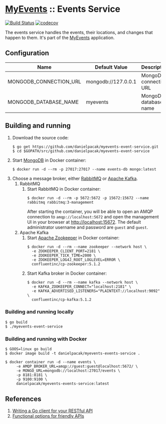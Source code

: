 # [MyEvents](https://github.com/danielpacak/myevents) :: Events Service

[![Build Status](https://travis-ci.org/danielpacak/myevents-events-service.svg?branch=master)](https://travis-ci.org/danielpacak/myevents-events-service)
[![codecov](https://codecov.io/gh/danielpacak/myevents-events-service/branch/master/graph/badge.svg)](https://codecov.io/gh/danielpacak/myevents-events-service)

The events service handles the events, their locations, and changes that happen to them.
It's part of the [MyEvents](https://github.com/danielpacak/myevents) application.

## Configuration

| Name                      | Default Value       | Description            |
|---------------------------|---------------------|------------------------|
| MONGODB_CONNECTION_URL    | mongodb://127.0.0.1 | MongoDB connection URL |
| MONGODB_DATABASE_NAME     | myevents            | MongoDB database name  |

## Building and running

1. Download the source code:
   ```
   $ go get https://github.com/danielpacak/myevents-event-service.git
   $ cd $GOPATH/src/github.com/danielpacak/myevents-event-service
   ```
2. Start [MongoDB](https://www.mongodb.com) in Docker container:
   ```
   $ docker run -d --rm -p 27017:27017 --name events-db mongo:latest
   ```
3. Choose a message broker, either [RabbitMQ](https://www.rabbitmq.com/) or
   [Apache Kafka](https://kafka.apache.org/).
   1. RabbitMQ
      1. Start RabbitMQ in Docker container:
         ```
         $ docker run -d --rm -p 5672:5672 -p 15672:15672 --name rabbitmq rabbitmq:3-management
         ```
         After starting the container, you will be able to open an AMQP connection to
         `amqp://localhost:5672` and open the management UI in your browser at
         [http://localhost:15672](http://localhost:15672). The default administrator username
         and password are `guest` and `guest`.
   2. Apache Kafka
      1. Start [Apache Zookeeper](https://zookeeper.apache.org/) in Docker container:
         ```
         $ docker run -d --rm --name zookeeper --network host \
           -e ZOOKEEPER_CLIENT_PORT=2181 \
           -e ZOOKEEPER_TICK_TIME=2000 \
           -e ZOOKEEPER_LOG4J_ROOT_LOGLEVEL=ERROR \
           confluentinc/cp-zookeeper:5.1.2
         ```
      2. Start Kafka broker in Docker container:
         ```
         $ docker run -d --rm --name kafka --network host \
           -e KAFKA_ZOOKEEPER_CONNECT="localhost:2181" \
           -e KAFKA_ADVERTISED_LISTENERS="PLAINTEXT://localhost:9092" \
           confluentinc/cp-kafka:5.1.2
         ```

### Building and running locally

```
$ go build
$ ./myevents-event-service
```

### Building and running with Docker

```
$ GOOS=linux go build
$ docker image build -t danielpacak/myevents-events-service .
```

```
$ docker container run -d --name events \
     -e AMQP_BROKER_URL=amqp://guest:guest@localhost:5672/ \
     -e MONGO_URL=mongodb://localhost:27017/events \
     -p 8181:8181 \
     -p 9100:9100 \
     danielpacak/myevents-events-service:latest
```

## References

1. [Writing a Go client for your RESTful API](https://medium.com/@marcus.olsson/writing-a-go-client-for-your-restful-api-c193a2f4998c)
2. [Functional options for friendly APIs](https://dave.cheney.net/2014/10/17/functional-options-for-friendly-apis)

